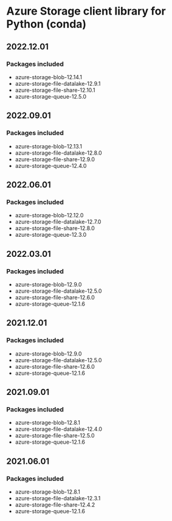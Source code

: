 # Azure Storage client library for Python (conda)

## 2022.12.01

### Packages included

- azure-storage-blob-12.14.1
- azure-storage-file-datalake-12.9.1
- azure-storage-file-share-12.10.1
- azure-storage-queue-12.5.0

## 2022.09.01

### Packages included

- azure-storage-blob-12.13.1
- azure-storage-file-datalake-12.8.0
- azure-storage-file-share-12.9.0
- azure-storage-queue-12.4.0

## 2022.06.01

### Packages included

- azure-storage-blob-12.12.0
- azure-storage-file-datalake-12.7.0
- azure-storage-file-share-12.8.0
- azure-storage-queue-12.3.0

## 2022.03.01

### Packages included

- azure-storage-blob-12.9.0
- azure-storage-file-datalake-12.5.0
- azure-storage-file-share-12.6.0
- azure-storage-queue-12.1.6

## 2021.12.01

### Packages included

- azure-storage-blob-12.9.0
- azure-storage-file-datalake-12.5.0
- azure-storage-file-share-12.6.0
- azure-storage-queue-12.1.6

## 2021.09.01

### Packages included

- azure-storage-blob-12.8.1
- azure-storage-file-datalake-12.4.0
- azure-storage-file-share-12.5.0
- azure-storage-queue-12.1.6

## 2021.06.01

### Packages included

- azure-storage-blob-12.8.1
- azure-storage-file-datalake-12.3.1
- azure-storage-file-share-12.4.2
- azure-storage-queue-12.1.6